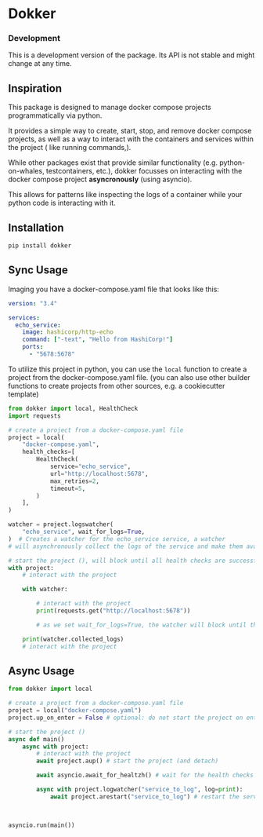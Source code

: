 # Dokker

### Development

This is a development version of the package. Its API is not stable and
might change at any time.

## Inspiration

This package is designed to manage docker compose projects programmatically via python.

It provides a simple way to create, start, stop, and remove docker compose projects, as well as 
a way to interact with the containers and services within the project ( like running commands,).

While other packages exist that provide similar functionality (e.g. python-on-whales, testcontainers, etc.),
dokker focusses on interacting with the docker compose project **asyncronously** (using asyncio).

This allows for patterns like inspecting the logs of a container while your python code is interacting with it.


## Installation

```bash
pip install dokker
```

## Sync Usage

Imaging you have a docker-compose.yaml file that looks like this:

```yaml
version: "3.4"

services:
  echo_service:
    image: hashicorp/http-echo
    command: ["-text", "Hello from HashiCorp!"]
    ports:
      - "5678:5678"
```

To utilize this project in python, you can use the `local` function to create a project from the docker-compose.yaml file.
(you can also use other builder functions to create projects from other sources, e.g. a cookiecutter template)

```python
from dokker import local, HealthCheck
import requests

# create a project from a docker-compose.yaml file
project = local(
    "docker-compose.yaml",
    health_checks=[
        HealthCheck(
            service="echo_service",
            url="http://localhost:5678",
            max_retries=2,
            timeout=5,
        )
    ],
)

watcher = project.logswatcher(
    "echo_service", wait_for_logs=True, 
)  # Creates a watcher for the echo_service service, a watcher
# will asynchronously collect the logs of the service and make them available

# start the project (), will block until all health checks are successful
with project:
    # interact with the project

    with watcher:

        # interact with the project
        print(requests.get("http://localhost:5678"))

        # as we set wait_for_logs=True, the watcher will block until the logs are collected

    print(watcher.collected_logs)
    # interact with the project


```

## Async Usage

```python
from dokker import local

# create a project from a docker-compose.yaml file
project = local("docker-compose.yaml")
project.up_on_enter = False # optional: do not start the project on enter

# start the project ()
async def main()
    async with project:
        # interact with the project
        await project.aup() # start the project (and detach)

        await asyncio.await_for_healtzh() # wait for the health checks to be successful

        async with project.logwatcher("service_to_log", log=print):
            await project.arestart("service_to_log") # restart the service

        

asyncio.run(main())
```
